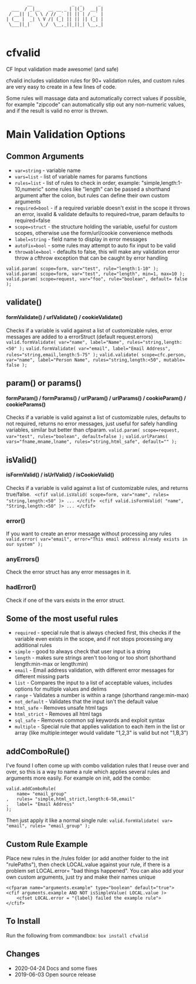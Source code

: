 ```
        __               _  _      _ 
  ___  / _|__   __ __ _ | |(_)  __| |
 / __|| |_ \ \ / // _` || || | / _` |
| (__ |  _| \ V /| (_| || || || (_| |
 \___||_|    \_/  \__,_||_||_| \__,_|
                                     
```
# cfvalid
CF Input validation made awesome! (and safe)

cfvalid includes validation rules for 90+ validation rules, and custom rules are very easy to create in a few lines of code.

Some rules will massage data and automatically correct values if possible, for example "zipcode" can automatically stip out any non-numeric
values, and if the result is valid no error is thrown.

# Main Validation Options

## Common Arguments
* `var=string` - variable name
* `vars=list` - list of variable names for params functions
* `rules=list` - list of rules to check in order, example: "simple,length:1-10,numeric" some rules like "length" can be passed a shorthand argument after the colon, but rules can define their own custom arguments
* `required=bool` - if a required variable doesn't exist in the scope it throws an error, isvalid & validate defaults to required=true, param defaults to required=false
* `scope=struct` - the structure holding the variable, useful for custom scopes, otherwise use the form/url/cookie convenience methods
* `label=string` - field name to display in error messages
* `autoFix=bool` - some rules may attempt to auto fix input to be valid
* `throwable=bool` - defaults to false, this will make any validation error throw a cfthrow exception that can be caught by error handling

`valid.param( scope=form, var="test", rule="length:1-10" );`
`valid.param( scope=form, var="test", rule="length", min=1, max=10 );`
`valid.param( scope=request, var="foo", rule="boolean", default= false );`

## validate()
#### formValidate() / urlValidate() / cookieValidate()
Checks if a variable is valid against a list of customizable rules, error messages are added to a errorStruct (default request.errors)
` valid.formValidate( var="name", label="Name", rules="string,length:<50" ); `
` valid.formValidate( var="email", label="Email Address", rules="string,email,length:5-75" ); `
` valid.validate( scope=cfc.person, var="name", label="Person Name", rules="string,length:<50", mutable= false ); `

## param() or params()
#### formParam() / formParams() / urlParam() / urlParams() / cookieParam() / cookieParams()
Checks if a variable is valid against a list of customizable rules, defaults to not required, returns no error messages, just useful for
safely handling variables, similar but better than cfparam.
` valid.param( scope=request, var="test", rules="boolean", default=false ); `
` valid.urlParams( vars="fname,mname,lname", rules="string,html_safe", default="" ); `

## isValid()
#### isFormValid() / isUrlValid() / isCookieValid()
Checks if a variable is valid against a list of customizable rules, and returns true/false.
` <cfif valid.isValid( scope=form, var="name", rules= "string,length:<50" )> ... </cfif>`
` <cfif valid.isFormValid( "name", "String,length:<50" )> ... </cfif>`

### error() 
If you want to create an error message without processing any rules
` valid.error( var="email", error="This email address already exists in our system" ); `

### anyErrors()
Check the error struct has any error messages in it.

### hadError()
Check if one of the vars exists in the error struct.

## Some of the most useful rules
* `required` - special rule that is always checked first, this checks if the variable even exists in the scope, and if not stops processing any additional rules
* `simple` - good to always check that user input is a string
* `length` - makes sure strings aren't too long or too short (shorthand length:min-max or length:<max or length:>min)
* `email` - Email address validation, with different error messages for different missing parts
* `list` - Compares the input to a list of acceptable values, includes options for multiple values and delims
* `range` - Validates a number is within a range (shorthand range:min-max)
* `not_default` - Validates that the input isn't the default value
* `html_safe` - Removes unsafe html tags
* `html_strict` - Removes all html tags
* `sql_safe` - Removes common sql keywords and exploit syntax
* `multiple` - Special rule that applies validation to each item in the list or array (like multiple:integer would validate "1,2,3" is valid but not "1,B,3")

## addComboRule()
I've found I often come up with combo validation rules that I reuse over and over, so this is a way to name a rule which applies several rules and arguments more easily.
For example on init, add the combo:
```
valid.addComboRule(
	name= "email_group"
,	rules= "simple,html_strict,length:6-50,email"
,	label= "Email Address"
);
```
Then just apply it like a normal single rule:
`valid.formValidate( var= "email", rules= "email_group" ); `

## Custom Rule Example
Place new rules in the /rules folder (or add another folder to the init "rulePaths"), then check LOCAL.value against your rule, if there is a problem set LOCAL.error= "bad things happened". You can also add your own custom arguments, just try and make their names unique
```
<cfparam name="arguments.example" type="boolean" default="true">
<cfif arguments.example AND NOT isSimpleValue( LOCAL.value )>
	<cfset LOCAL.error = "{label} failed the example rule">
</cfif>
```

## To Install
Run the following from commandbox:
`box install cfvalid`

## Changes
* 2020-04-24 Docs and some fixes
* 2019-06-03 Open source release
